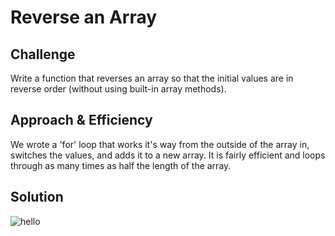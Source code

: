 # Reverse an Array

## Challenge
Write a function that reverses an array so that the initial values are in reverse order (without using built-in array methods).

## Approach & Efficiency
We wrote a 'for' loop that works it's way from the outside of the array in, switches the values, and adds it to a new array. It is fairly efficient and loops through as many times as half the length of the array.

## Solution
![hello](../master/assets/reverse-array.jpg)